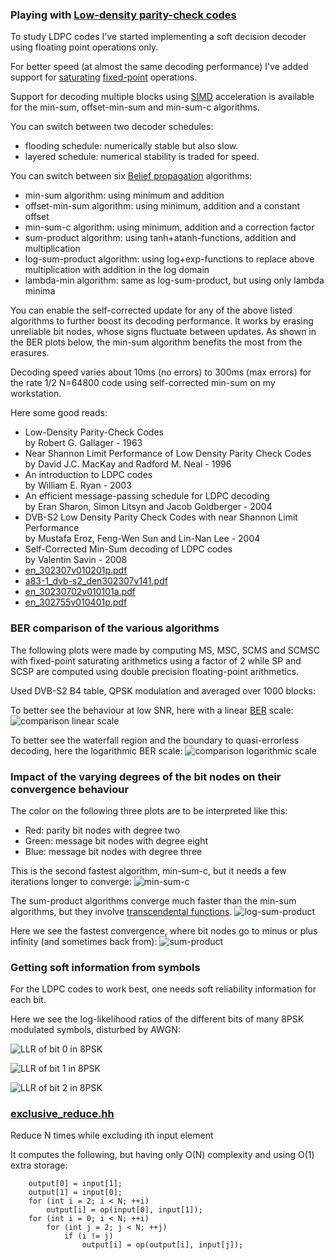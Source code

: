 
### Playing with [Low-density parity-check codes](https://en.wikipedia.org/wiki/Low-density_parity-check_code)

To study LDPC codes I've started implementing a soft decision decoder using floating point operations only.

For better speed (at almost the same decoding performance) I've added support for [saturating](https://en.wikipedia.org/wiki/Saturation_arithmetic) [fixed-point](https://en.wikipedia.org/wiki/Fixed-point_arithmetic) operations.

Support for decoding multiple blocks using [SIMD](https://en.wikipedia.org/wiki/SIMD) acceleration is available for the min-sum, offset-min-sum and min-sum-c algorithms.

You can switch between two decoder schedules:

* flooding schedule: numerically stable but also slow.
* layered schedule: numerical stability is traded for speed.

You can switch between six [Belief propagation](https://en.wikipedia.org/wiki/Belief_propagation) algorithms:

* min-sum algorithm: using minimum and addition
* offset-min-sum algorithm: using minimum, addition and a constant offset
* min-sum-c algorithm: using minimum, addition and a correction factor
* sum-product algorithm: using tanh+atanh-functions, addition and multiplication
* log-sum-product algorithm: using log+exp-functions to replace above multiplication with addition in the log domain
* lambda-min algorithm: same as log-sum-product, but using only lambda minima

You can enable the self-corrected update for any of the above listed algorithms to further boost its decoding performance.
It works by erasing unreliable bit nodes, whose signs fluctuate between updates.
As shown in the BER plots below, the min-sum algorithm benefits the most from the erasures.

Decoding speed varies about 10ms (no errors) to 300ms (max errors) for the rate 1/2 N=64800 code using self-corrected min-sum on my workstation.

Here some good reads:
* Low-Density Parity-Check Codes  
by Robert G. Gallager - 1963
* Near Shannon Limit Performance of Low Density Parity Check Codes  
by David J.C. MacKay and Radford M. Neal - 1996
* An introduction to LDPC codes  
by William E. Ryan - 2003
* An efficient message-passing schedule for LDPC decoding  
by Eran Sharon, Simon Litsyn and Jacob Goldberger - 2004
* DVB-S2 Low Density Parity Check Codes with near Shannon Limit Performance  
by Mustafa Eroz, Feng-Wen Sun and Lin-Nan Lee - 2004
* Self-Corrected Min-Sum decoding of LDPC codes  
by Valentin Savin - 2008
* [en_302307v010201p.pdf](http://www.etsi.org/deliver/etsi_en/302300_302399/302307/01.02.01_60/en_302307v010201p.pdf)
* [a83-1_dvb-s2_den302307v141.pdf](https://www.dvb.org/resources/public/standards/a83-1_dvb-s2_den302307v141.pdf)
* [en_30230702v010101a.pdf](http://www.etsi.org/deliver/etsi_en/302300_302399/30230702/01.01.01_20/en_30230702v010101a.pdf)
* [en_302755v010401p.pdf](https://www.etsi.org/deliver/etsi_en/302700_302799/302755/01.04.01_60/en_302755v010401p.pdf)

### BER comparison of the various algorithms

The following plots were made by computing MS, MSC, SCMS and SCMSC with fixed-point saturating arithmetics using a factor of 2 while SP and SCSP are computed using double precision floating-point arithmetics.

Used DVB-S2 B4 table, QPSK modulation and averaged over 1000 blocks:

To better see the behaviour at low SNR, here with a linear [BER](https://en.wikipedia.org/wiki/Bit_error_rate) scale:
![comparison linear scale](comparison_factor_2_S2_B4_QPSK_1000_lin_scale.png)

To better see the waterfall region and the boundary to quasi-errorless decoding, here the logarithmic BER scale:
![comparison logarithmic scale](comparison_factor_2_S2_B4_QPSK_1000_log_scale.png)

### Impact of the varying degrees of the bit nodes on their convergence behaviour

The color on the following three plots are to be interpreted like this:
* Red: parity bit nodes with degree two
* Green: message bit nodes with degree eight
* Blue: message bit nodes with degree three

This is the second fastest algorithm, min-sum-c, but it needs a few iterations longer to converge:
![min-sum-c](min-sum-c.png)

The sum-product algorithms converge much faster than the min-sum algorithms, but they involve [transcendental functions](https://en.wikipedia.org/wiki/Transcendental_function).
![log-sum-product](log-sum-product.png)

Here we see the fastest convergence, where bit nodes go to minus or plus infinity (and sometimes back from):
![sum-product](sum-product.png)

### Getting soft information from symbols

For the LDPC codes to work best, one needs soft reliability information for each bit.

Here we see the log-likelihood ratios of the different bits of many 8PSK modulated symbols, disturbed by AWGN:

![LLR of bit 0 in 8PSK](llr_bit0_8psk.png)

![LLR of bit 1 in 8PSK](llr_bit1_8psk.png)

![LLR of bit 2 in 8PSK](llr_bit2_8psk.png)

### [exclusive_reduce.hh](exclusive_reduce.hh)

Reduce N times while excluding ith input element

It computes the following, but having only O(N) complexity and using O(1) extra storage:

```
	output[0] = input[1];
	output[1] = input[0];
	for (int i = 2; i < N; ++i)
		output[i] = op(input[0], input[1]);
	for (int i = 0; i < N; ++i)
		for (int j = 2; j < N; ++j)
			if (i != j)
				output[i] = op(output[i], input[j]);
```


